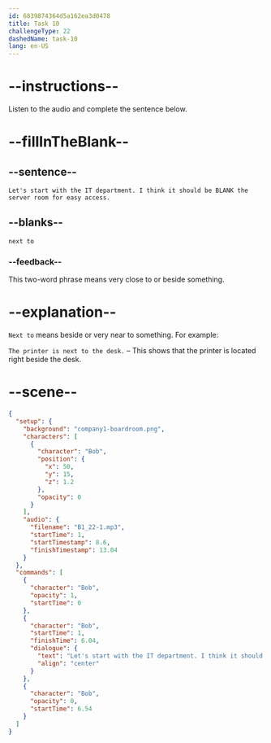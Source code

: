 ```yaml
---
id: 6839874364d5a162ea3d0478
title: Task 10
challengeType: 22
dashedName: task-10
lang: en-US
---
```


<!-- (Audio) Bob: Let's start with the IT department. I think it should be next to the server room for easy access. -->

# --instructions--

Listen to the audio and complete the sentence below.

# --fillInTheBlank--

## --sentence--

`Let's start with the IT department. I think it should be BLANK the server room for easy access.`

## --blanks--

`next to`

### --feedback--

This two-word phrase means very close to or beside something.

# --explanation--

`Next to` means beside or very near to something. For example:

`The printer is next to the desk.` – This shows that the printer is located right beside the desk.

# --scene--

```json
{
  "setup": {
    "background": "company1-boardroom.png",
    "characters": [
      {
        "character": "Bob",
        "position": {
          "x": 50,
          "y": 15,
          "z": 1.2
        },
        "opacity": 0
      }
    ],
    "audio": {
      "filename": "B1_22-1.mp3",
      "startTime": 1,
      "startTimestamp": 8.6,
      "finishTimestamp": 13.04
    }
  },
  "commands": [
    {
      "character": "Bob",
      "opacity": 1,
      "startTime": 0
    },
    {
      "character": "Bob",
      "startTime": 1,
      "finishTime": 6.04,
      "dialogue": {
        "text": "Let's start with the IT department. I think it should be next to the server room for easy access.",
        "align": "center"
      }
    },
    {
      "character": "Bob",
      "opacity": 0,
      "startTime": 6.54
    }
  ]
}
```
